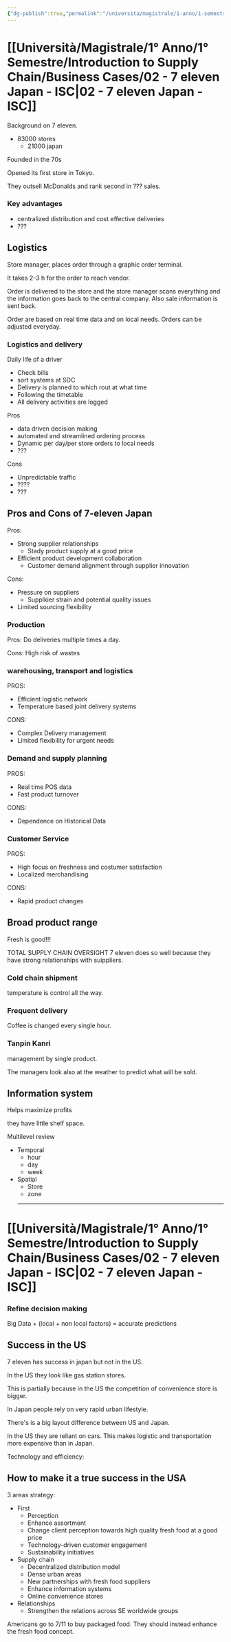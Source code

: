 ```yaml
---
{"dg-publish":true,"permalink":"/universita/magistrale/1-anno/1-semestre/introduction-to-supply-chain/business-cases/02-7-eleven-japan-isc/","tags":["UNI"]}
---
```


# [[Università/Magistrale/1° Anno/1° Semestre/Introduction to Supply Chain/Business Cases/02 - 7 eleven Japan - ISC\|02 - 7 eleven Japan - ISC]]

Background on 7 eleven.
- 83000 stores
	- 21000 japan

Founded in the 70s

Opened its first store in Tokyo.

They outsell McDonalds and rank second in ??? sales.


### Key advantages

- centralized distribution and cost effective deliveries
- ???

## Logistics

Store manager, places order through a graphic order terminal. 

It takes 2-3 h for the order to reach vendor.

Order is delivered to the store and the store manager scans everything and the information goes back to the central company. Also sale information is sent back.

Order are based on real time data and on local needs. Orders can be adjusted everyday. 

### Logistics and delivery

Daily life of a driver

- Check bills
- sort systems at SDC
- Delivery is planned to which rout at what time
- Following the timetable
- All delivery activities are logged

Pros
- data driven decision making
- automated and streamlined ordering process
- Dynamic per day/per store orders to local needs
- ???

Cons
- Unpredictable traffic
- ????
- ???

## Pros and Cons of 7-eleven Japan

Pros:
- Strong supplier relationships
	- Stady product supply at a good price
- Efficient product development collaboration
	- Customer demand alignment through supplier innovation

Cons:
- Pressure on suppliers
	- Supplkier strain and potential quality issues
- Limited sourcing flexibility

### Production

Pros: Do deliveries multiple times a day.

Cons: High risk of wastes

### warehousing, transport and logistics

PROS: 
- Efficient logistic network
- Temperature based joint delivery systems

CONS:
- Complex Delivery management
- Limited flexibility for urgent needs

### Demand and supply planning

PROS:
- Real time POS data
- Fast product turnover

CONS:
- Dependence on Historical Data

### Customer Service

PROS:
- High focus on freshness and costumer satisfaction
- Localized merchandising


CONS:
- Rapid product changes

## Broad product range

Fresh is good!!!

TOTAL SUPPLY CHAIN OVERSIGHT
7 eleven does so well because they have strong relationships with suippliers.

### Cold chain shipment

temperature is control all the way.

### Frequent delivery

Coffee is changed every single hour.

### Tanpin Kanri

management by single product.

The managers look also at the weather to predict what will be sold.


## Information system

Helps maximize profits

they have little shelf space.


Multilevel review
- Temporal
	- hour
	- day
	- week
- Spatial
	- Store
	- zone
	- ---


# [[Università/Magistrale/1° Anno/1° Semestre/Introduction to Supply Chain/Business Cases/02 - 7 eleven Japan - ISC\|02 - 7 eleven Japan - ISC]]




### Refine decision making

Big Data + (local + non local factors) = accurate predictions


## Success in the US

7 eleven has success in japan but not in the US.

In the US they look like gas station stores.

This is partially because in the US the competition of convenience store is bigger.

In Japan people rely on very rapid urban lifestyle.

There's is a big layout difference between US and Japan.

In the US they are reliant on cars. This makes logistic and transportation more expensive than in Japan.

Technology and efficiency:


## How to make it a true success in the USA

3 areas strategy:

- First
	- Perception
	- Enhance assortment
	- Change client perception towards high quality fresh food at a good price
	- Technology-driven customer engagement
	- Sustainability initiatives
- Supply chain
	- Decentralized distribution model
	- Dense urban areas
	- New partnerships with fresh food suppliers
	- Enhance information systems
	- Online convenience stores
- Relationships
	- Strengthen the relations across SE worldwide groups

Americans go to 7/11 to buy packaged food. They should instead enhance the fresh food concept.









